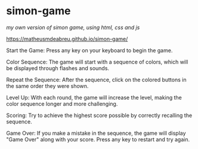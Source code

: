 # simon-game
*my own version of simon game, using html, css and js*

https://matheusmdeabreu.github.io/simon-game/

Start the Game: Press any key on your keyboard to begin the game.

Color Sequence: The game will start with a sequence of colors, which will be displayed through flashes and sounds.

Repeat the Sequence: After the sequence, click on the colored buttons in the same order they were shown.

Level Up: With each round, the game will increase the level, making the color sequence longer and more challenging.

Scoring: Try to achieve the highest score possible by correctly recalling the sequence.

Game Over: If you make a mistake in the sequence, the game will display "Game Over" along with your score. Press any key to restart and try again.
